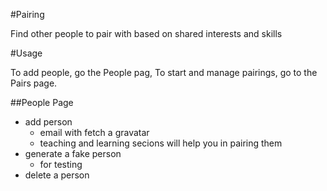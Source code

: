 #Pairing

Find other people to pair with based on shared interests and skills

#Usage

To add people, go the People pag, To start and manage pairings, go to the Pairs page. 

##People Page
  - add person
    - email with fetch a gravatar
    - teaching and learning secions will help you in pairing them
  - generate a fake person
    - for testing
  - delete a person

##
